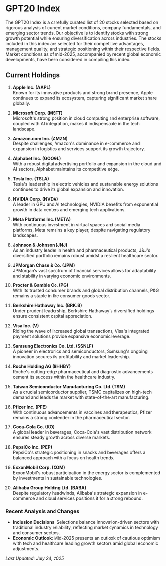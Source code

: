 # GPT20 Index

The GPT20 Index is a carefully curated list of 20 stocks selected based on rigorous analysis of current market conditions, company fundamentals, and emerging sector trends. Our objective is to identify stocks with strong growth potential while ensuring diversification across industries. The stocks included in this index are selected for their competitive advantages, management quality, and strategic positioning within their respective fields. Market conditions as of mid-2025, accompanied by recent global economic developments, have been considered in compiling this index.

## Current Holdings

1. **Apple Inc. (AAPL)**  
   Known for its innovative products and strong brand presence, Apple continues to expand its ecosystem, capturing significant market share globally.

2. **Microsoft Corp. (MSFT)**  
   Microsoft's strong position in cloud computing and enterprise software, coupled with AI integration, makes it indispensable in the tech landscape.

3. **Amazon.com Inc. (AMZN)**  
   Despite challenges, Amazon's dominance in e-commerce and expansion in logistics and services support its growth trajectory.

4. **Alphabet Inc. (GOOGL)**  
   With a robust digital advertising portfolio and expansion in the cloud and AI sectors, Alphabet maintains its competitive edge.

5. **Tesla Inc. (TSLA)**  
   Tesla's leadership in electric vehicles and sustainable energy solutions continues to drive its global expansion and innovation.

6. **NVIDIA Corp. (NVDA)**  
   A leader in GPU and AI technologies, NVIDIA benefits from exponential growth in data centers and emerging tech applications.

7. **Meta Platforms Inc. (META)**  
   With continuous investment in virtual spaces and social media platforms, Meta remains a key player, despite navigating regulatory landscapes.

8. **Johnson & Johnson (JNJ)**  
   As an industry leader in health and pharmaceutical products, J&J's diversified portfolio remains robust amidst a resilient healthcare sector.

9. **JPMorgan Chase & Co. (JPM)**  
   JPMorgan’s vast spectrum of financial services allows for adaptability and stability in varying economic environments.

10. **Procter & Gamble Co. (PG)**  
    With its trusted consumer brands and global distribution channels, P&G remains a staple in the consumer goods sector.

11. **Berkshire Hathaway Inc. (BRK.B)**  
    Under prudent leadership, Berkshire Hathaway's diversified holdings ensure consistent capital appreciation.

12. **Visa Inc. (V)**  
    Riding the wave of increased global transactions, Visa's integrated payment solutions provide expansive economic leverage.

13. **Samsung Electronics Co. Ltd. (SSNLF)**  
    A pioneer in electronics and semiconductors, Samsung's ongoing innovation secures its profitability and market leadership.

14. **Roche Holding AG (RHHBY)**  
    Roche's cutting-edge pharmaceutical and diagnostic advancements cement its success within the healthcare industry.

15. **Taiwan Semiconductor Manufacturing Co. Ltd. (TSM)**  
    As a crucial semiconductor supplier, TSMC capitalizes on high-tech demand and leads the market with state-of-the-art manufacturing.

16. **Pfizer Inc. (PFE)**  
    With continuous advancements in vaccines and therapeutics, Pfizer remains a strong contender in the pharmaceutical sector.

17. **Coca-Cola Co. (KO)**  
    A global leader in beverages, Coca-Cola's vast distribution network ensures steady growth across diverse markets.

18. **PepsiCo Inc. (PEP)**  
    PepsiCo's strategic positioning in snacks and beverages offers a balanced approach with a focus on health trends.

19. **ExxonMobil Corp. (XOM)**  
    ExxonMobil's robust participation in the energy sector is complemented by investments in sustainable technologies.

20. **Alibaba Group Holding Ltd. (BABA)**  
    Despite regulatory headwinds, Alibaba's strategic expansion in e-commerce and cloud services positions it for a strong rebound.

### Recent Analysis and Changes
- **Inclusion Decisions**: Selections balance innovation-driven sectors with traditional industry reliability, reflecting market dynamics in technology and consumer sectors.
- **Economic Outlook**: Mid-2025 presents an outlook of cautious optimism with tech and healthcare leading growth sectors amid global economic adjustments.

_Last Updated: July 24, 2025_
